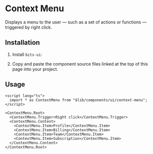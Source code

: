 # Context Menu
Displays a menu to the user — such as a set of actions or functions — triggered by right click.

<script>
    import { ComponentPreview, ManualInstall, PMAddComp, PMInstall } from '$lib/components/docs'
</script>

<ComponentPreview name="context-menu-demo">

<div />

</ComponentPreview>

## Installation

<PMAddComp name="context-menu" />

<ManualInstall>

1. Install `bits-ui`:

<PMInstall command="bits-ui" />

2. Copy and paste the component source files linked at the top of this page into your project.

</ManualInstall>

## Usage

```svelte
<script lang="ts">
  import * as ContextMenu from "$lib/components/ui/context-menu";
</script>

<ContextMenu.Root>
  <ContextMenu.Trigger>Right click</ContextMenu.Trigger>
  <ContextMenu.Content>
    <ContextMenu.Item>Profile</ContextMenu.Item>
    <ContextMenu.Item>Billing</ContextMenu.Item>
    <ContextMenu.Item>Team</ContextMenu.Item>
    <ContextMenu.Item>Subscription</ContextMenu.Item>
  </ContextMenu.Content>
</ContextMenu.Root>
```
